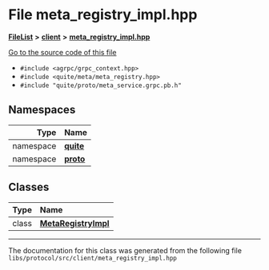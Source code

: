 

# File meta\_registry\_impl.hpp



[**FileList**](files.md) **>** [**client**](dir_5522d6aca5c3fb454e911c5582f2e576.md) **>** [**meta\_registry\_impl.hpp**](meta__registry__impl_8hpp.md)

[Go to the source code of this file](meta__registry__impl_8hpp_source.md)



* `#include <agrpc/grpc_context.hpp>`
* `#include <quite/meta/meta_registry.hpp>`
* `#include "quite/proto/meta_service.grpc.pb.h"`













## Namespaces

| Type | Name |
| ---: | :--- |
| namespace | [**quite**](namespacequite.md) <br> |
| namespace | [**proto**](namespacequite_1_1proto.md) <br> |


## Classes

| Type | Name |
| ---: | :--- |
| class | [**MetaRegistryImpl**](classquite_1_1proto_1_1MetaRegistryImpl.md) <br> |



















































------------------------------
The documentation for this class was generated from the following file `libs/protocol/src/client/meta_registry_impl.hpp`

